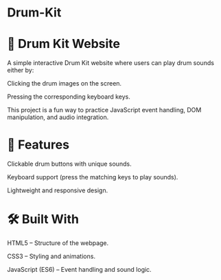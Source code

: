 # Drum-Kit

# 🥁 Drum Kit Website

A simple interactive Drum Kit website where users can play drum sounds either by:

Clicking the drum images on the screen.

Pressing the corresponding keyboard keys.

This project is a fun way to practice JavaScript event handling, DOM manipulation, and audio integration.


# 🚀 Features

Clickable drum buttons with unique sounds.

Keyboard support (press the matching keys to play sounds).

Lightweight and responsive design.


# 🛠️ Built With

HTML5 – Structure of the webpage.

CSS3 – Styling and animations.

JavaScript (ES6) – Event handling and sound logic.
